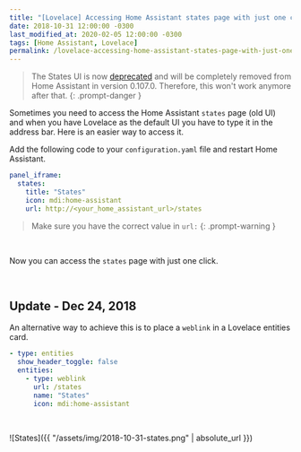 ```yaml
---
title: "[Lovelace] Accessing Home Assistant states page with just one click"
date: 2018-10-31 12:00:00 -0300
last_modified_at: 2020-02-05 12:00:00 -0300
tags: [Home Assistant, Lovelace]
permalink: /lovelace-accessing-home-assistant-states-page-with-just-one-click/
---
```

<!-- markdownlint-disable html -->
> The States UI is now [deprecated](https://www.home-assistant.io/blog/2020/02/05/release-105/#the-old-states-ui-is-now-deprecated) and will be completely removed from Home Assistant in version 0.107.0. Therefore, this won't work anymore after that.
{: .prompt-danger }

Sometimes you need to access the Home Assistant `states` page \(old UI\) and when you have Lovelace as the default UI you have to type it in the address bar. Here is an easier way to access it.

Add the following code to your `configuration.yaml` file and restart Home Assistant.

```yaml
panel_iframe:
  states:
    title: "States"
    icon: mdi:home-assistant
    url: http://<your_home_assistant_url>/states
```

> Make sure you have the correct value in `url:`
{: .prompt-warning }

<br />

Now you can access the `states` page with just one click.

<br />

## Update - Dec 24, 2018

An alternative way to achieve this is to place a `weblink` in a Lovelace entities card.

```yaml
- type: entities
  show_header_toggle: false
  entities:
    - type: weblink
      url: /states
      name: "States"
      icon: mdi:home-assistant
```

<br />

![States]({{ "/assets/img/2018-10-31-states.png" | absolute_url }})
